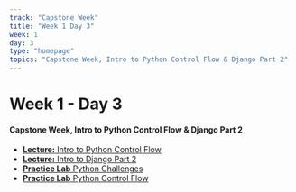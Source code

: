 ```yaml
---
track: "Capstone Week"
title: "Week 1 Day 3"
week: 1
day: 3
type: "homepage"
topics: "Capstone Week, Intro to Python Control Flow & Django Part 2"
---
```


# Week 1 - Day 3

#### Capstone Week, Intro to Python Control Flow & Django Part 2

- [**Lecture:** Intro to Python Control Flow](/capstone-week/day-3/lecture-materials/intro-to-python-control-flow)
- <a href="https://docs.djangoproject.com/en/3.2/intro/tutorial02/" target="_blank" rel="noopener noreferrer"><strong>Lecture:</strong> Intro to Django Part 2</a>
- [**Practice Lab** Python Challenges](/capstone-week/day-3/labs/python-challenges-lab)
- [**Practice Lab** Python Control Flow](/capstone-week/day-3/labs/python-control-flow-lab)
